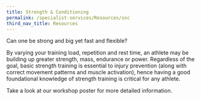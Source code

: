 ```yaml
---
title: Strength & Conditioning
permalink: /specialist-services/Resources/snc
third_nav_title: Resources
---
```

Can one be strong and big yet fast and flexible?

By varying your training load, repetition and rest time, an athlete may be building up greater strength, mass, endurance or power.  Regardless of the goal, basic strength training is essential to injury prevention (along with correct movement patterns and muscle activation), hence having a good foundational knowledge of strength training is critical for any athlete.  

Take a look at our workshop poster for more detailed information. [](/files/workshops-by-tp/Sports%20Leaders%20Workshop%202021_SnC.pdf)
